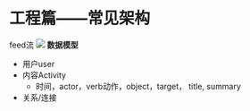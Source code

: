 # 工程篇——常见架构

feed流
![](../../Draft/media/15937745040951/15937745443567.jpg)
**数据模型**
- 用户user
- 内容Activity
    - 时间，actor，verb动作，object，target， title, summary
- 关系/连接



